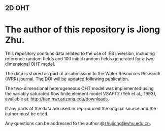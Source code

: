 ## 2D OHT
# The author of this repository is Jiong Zhu.

This repository contains data related to the use of IES inversion, including reference random fields and 100 initial random fields generated for a two-dimensional OHT model.

The data is shared as part of a submission to the Water Resources Research (WRR) journal. The DOI will be updated following publication.

The two-dimensional heterogeneous OHT model was implemented using the variably saturated flow finite element model VSAFT2 (Yeh et al., 1993), available at: http://tian.hwr.arizona.edu/downloads.

If any parts of the data are used or reproduced the original source and the author must be cited.

Any questions can be addressed to the author @zhujiong@whu.edu.cn.

